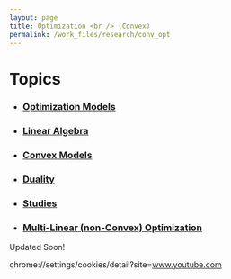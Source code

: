 ```yaml
---
layout: page
title: Optimization <br /> (Convex)
permalink: /work_files/research/conv_opt
---
```


# Topics

* ### [Optimization Models](/work_files/research/1)

* ### [Linear Algebra](/work_files/research/2)

* ### [Convex Models](/work_files/research/3)

* ### [Duality](/work_files/research/4)

* ### [Studies](/work_files/research/5)

* ### [Multi-Linear (non-Convex) Optimization](/work_files/research/6)




Updated Soon!

chrome://settings/cookies/detail?site=www.youtube.com